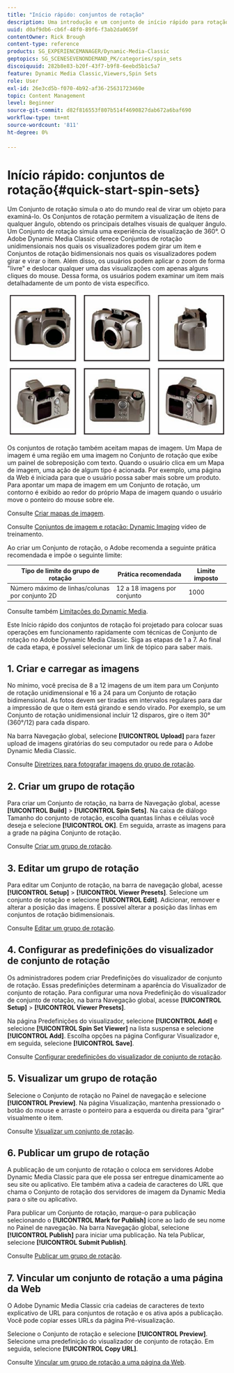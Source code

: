 ```yaml
---
title: "Início rápido: conjuntos de rotação"
description: Uma introdução e um conjunto de início rápido para rotação para ajudar você a começar a usar o Adobe Dynamic Media Classic rapidamente.
uuid: d0af9db6-cb6f-48f0-89f6-f3ab2da0659f
contentOwner: Rick Brough
content-type: reference
products: SG_EXPERIENCEMANAGER/Dynamic-Media-Classic
geptopics: SG_SCENESEVENONDEMAND_PK/categories/spin_sets
discoiquuid: 282b8e83-b20f-43f7-b9f8-6eebd5b1c5a7
feature: Dynamic Media Classic,Viewers,Spin Sets
role: User
exl-id: 26e3cd5b-f070-4b92-af36-25631723460e
topic: Content Management
level: Beginner
source-git-commit: d82f816553f807b514f4690827dab672a6baf690
workflow-type: tm+mt
source-wordcount: '811'
ht-degree: 0%

---
```


# Início rápido: conjuntos de rotação{#quick-start-spin-sets}

Um Conjunto de rotação simula o ato do mundo real de virar um objeto para examiná-lo. Os Conjuntos de rotação permitem a visualização de itens de qualquer ângulo, obtendo os principais detalhes visuais de qualquer ângulo. Um Conjunto de rotação simula uma experiência de visualização de 360°. O Adobe Dynamic Media Classic oferece Conjuntos de rotação unidimensionais nos quais os visualizadores podem girar um item e Conjuntos de rotação bidimensionais nos quais os visualizadores podem girar e virar o item. Além disso, os usuários podem aplicar o zoom de forma &quot;livre&quot; e deslocar qualquer uma das visualizações com apenas alguns cliques do mouse. Dessa forma, os usuários podem examinar um item mais detalhadamente de um ponto de vista específico.

![Imagens para um grupo de rotação.](/help/using/assets/spin_set.png)

Os conjuntos de rotação também aceitam mapas de imagem. Um Mapa de imagem é uma região em uma imagem no Conjunto de rotação que exibe um painel de sobreposição com texto. Quando o usuário clica em um Mapa de imagem, uma ação de algum tipo é acionada. Por exemplo, uma página da Web é iniciada para que o usuário possa saber mais sobre um produto. Para apontar um mapa de imagem em um Conjunto de rotação, um contorno é exibido ao redor do próprio Mapa de imagem quando o usuário move o ponteiro do mouse sobre ele.

Consulte [Criar mapas de imagem](creating-image-maps.md).

Consulte [Conjuntos de imagem e rotação: Dynamic Imaging](https://s7d5.scene7.com/s7viewers/html5/VideoViewer.html?videoserverurl=https://s7d5.scene7.com/is/content/&amp;emailurl=https://s7d5.scene7.com/s7/emailFriend&amp;serverUrl=https://s7d5.scene7.com/is/image/&amp;config=Scene7SharedAssets/Universal_HTML5_Video&amp;contenturl=https://s7d5.scene7.com/skins/&amp;asset=S7tutorials/556_Image%20&amp;%20Spin%20Sets_converted%20renamed_Dynamic%20Imaging-AVS) vídeo de treinamento.

Ao criar um Conjunto de rotação, o Adobe recomenda a seguinte prática recomendada e impõe o seguinte limite:

| Tipo de limite do grupo de rotação | Prática recomendada | Limite imposto |
| --- | --- | --- |
| Número máximo de linhas/colunas por conjunto 2D | 12 a 18 imagens por conjunto | 1000 |

Consulte também [Limitações do Dynamic Media](/help/using/limitations.md).

Este Início rápido dos conjuntos de rotação foi projetado para colocar suas operações em funcionamento rapidamente com técnicas de Conjunto de rotação no Adobe Dynamic Media Classic. Siga as etapas de 1 a 7. Ao final de cada etapa, é possível selecionar um link de tópico para saber mais.

## 1. Criar e carregar as imagens

No mínimo, você precisa de 8 a 12 imagens de um item para um Conjunto de rotação unidimensional e 16 a 24 para um Conjunto de rotação bidimensional. As fotos devem ser tiradas em intervalos regulares para dar a impressão de que o item está girando e sendo virado. Por exemplo, se um Conjunto de rotação unidimensional incluir 12 disparos, gire o item 30° (360°/12) para cada disparo.

Na barra Navegação global, selecione **[!UICONTROL Upload]** para fazer upload de imagens giratórias do seu computador ou rede para o Adobe Dynamic Media Classic.

Consulte [Diretrizes para fotografar imagens do grupo de rotação](creating-spin-set.md#guidelines-for-shooting-spin-set-images).

## 2. Criar um grupo de rotação

Para criar um Conjunto de rotação, na barra de Navegação global, acesse **[!UICONTROL Build]** > **[!UICONTROL Spin Sets]**. Na caixa de diálogo Tamanho do conjunto de rotação, escolha quantas linhas e células você deseja e selecione **[!UICONTROL OK]**. Em seguida, arraste as imagens para a grade na página Conjunto de rotação.

Consulte [Criar um grupo de rotação](creating-spin-set.md#creating-a-spin-set).

## 3. Editar um grupo de rotação

Para editar um Conjunto de rotação, na barra de navegação global, acesse **[!UICONTROL Setup]** > **[!UICONTROL Viewer Presets]**. Selecione um conjunto de rotação e selecione **[!UICONTROL Edit]**. Adicionar, remover e alterar a posição das imagens. É possível alterar a posição das linhas em conjuntos de rotação bidimensionais.

Consulte [Editar um grupo de rotação](creating-spin-set.md#editing-a-spin-set).

## 4. Configurar as predefinições do visualizador de conjunto de rotação

Os administradores podem criar Predefinições do visualizador de conjunto de rotação. Essas predefinições determinam a aparência do Visualizador de conjunto de rotação. Para configurar uma nova Predefinição do visualizador de conjunto de rotação, na barra Navegação global, acesse **[!UICONTROL Setup]** > **[!UICONTROL Viewer Presets]**.

Na página Predefinições do visualizador, selecione **[!UICONTROL Add]** e selecione **[!UICONTROL Spin Set Viewer]** na lista suspensa e selecione **[!UICONTROL Add]**. Escolha opções na página Configurar Visualizador e, em seguida, selecione **[!UICONTROL Save]**.

Consulte [Configurar predefinições do visualizador de conjunto de rotação](setting-spin-set-viewer-presets.md#setting-up-spin-set-viewer-presets).

## 5. Visualizar um grupo de rotação

Selecione o Conjunto de rotação no Painel de navegação e selecione **[!UICONTROL Preview]**. Na página Visualização, mantenha pressionado o botão do mouse e arraste o ponteiro para a esquerda ou direita para &quot;girar&quot; visualmente o item.

Consulte [Visualizar um conjunto de rotação](previewing-spin-set.md#previewing-a-spin-set).

## 6. Publicar um grupo de rotação

A publicação de um conjunto de rotação o coloca em servidores Adobe Dynamic Media Classic para que ele possa ser entregue dinamicamente ao seu site ou aplicativo. Ele também ativa a cadeia de caracteres do URL que chama o Conjunto de rotação dos servidores de imagem da Dynamic Media para o site ou aplicativo.

Para publicar um Conjunto de rotação, marque-o para publicação selecionando o **[!UICONTROL Mark for Publish]** ícone ao lado de seu nome no Painel de navegação. Na barra Navegação global, selecione **[!UICONTROL Publish]** para iniciar uma publicação. Na tela Publicar, selecione **[!UICONTROL Submit Publish]**.

Consulte [Publicar um grupo de rotação](publishing-spin-set.md#publishing-a-spin-set).

## 7. Vincular um conjunto de rotação a uma página da Web

O Adobe Dynamic Media Classic cria cadeias de caracteres de texto explicativo de URL para conjuntos de rotação e os ativa após a publicação. Você pode copiar esses URLs da página Pré-visualização.

Selecione o Conjunto de rotação e selecione **[!UICONTROL Preview]**. Selecione uma predefinição do visualizador de conjunto de rotação. Em seguida, selecione **[!UICONTROL Copy URL]**.

Consulte [Vincular um grupo de rotação a uma página da Web](linking-spin-set-web-page.md#linking-a-spin-set-to-a-web-page).

